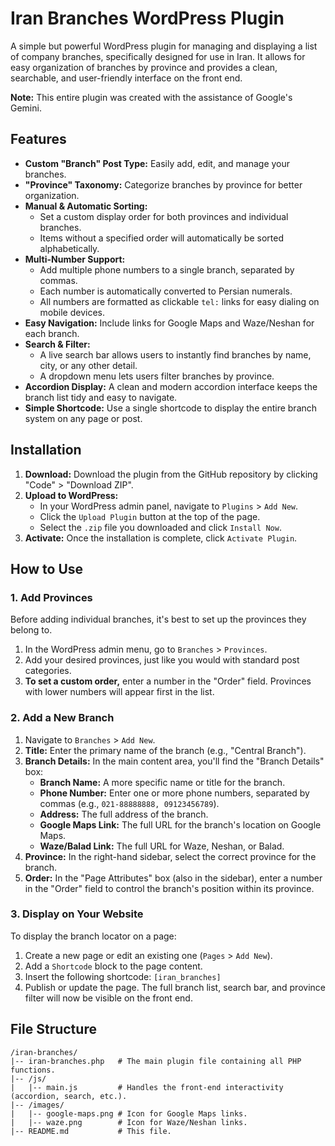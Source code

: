 # Iran Branches WordPress Plugin

A simple but powerful WordPress plugin for managing and displaying a list of company branches, specifically designed for use in Iran. It allows for easy organization of branches by province and provides a clean, searchable, and user-friendly interface on the front end.

**Note:** This entire plugin was created with the assistance of Google's Gemini.

## Features

*   **Custom "Branch" Post Type:** Easily add, edit, and manage your branches.
*   **"Province" Taxonomy:** Categorize branches by province for better organization.
*   **Manual & Automatic Sorting:**
    *   Set a custom display order for both provinces and individual branches.
    *   Items without a specified order will automatically be sorted alphabetically.
*   **Multi-Number Support:**
    *   Add multiple phone numbers to a single branch, separated by commas.
    *   Each number is automatically converted to Persian numerals.
    *   All numbers are formatted as clickable `tel:` links for easy dialing on mobile devices.
*   **Easy Navigation:** Include links for Google Maps and Waze/Neshan for each branch.
*   **Search & Filter:**
    *   A live search bar allows users to instantly find branches by name, city, or any other detail.
    *   A dropdown menu lets users filter branches by province.
*   **Accordion Display:** A clean and modern accordion interface keeps the branch list tidy and easy to navigate.
*   **Simple Shortcode:** Use a single shortcode to display the entire branch system on any page or post.

## Installation

1.  **Download:** Download the plugin from the GitHub repository by clicking "Code" > "Download ZIP".
2.  **Upload to WordPress:**
    *   In your WordPress admin panel, navigate to `Plugins` > `Add New`.
    *   Click the `Upload Plugin` button at the top of the page.
    *   Select the `.zip` file you downloaded and click `Install Now`.
3.  **Activate:** Once the installation is complete, click `Activate Plugin`.

## How to Use

### 1. Add Provinces

Before adding individual branches, it's best to set up the provinces they belong to.

1.  In the WordPress admin menu, go to `Branches` > `Provinces`.
2.  Add your desired provinces, just like you would with standard post categories.
3.  **To set a custom order,** enter a number in the "Order" field. Provinces with lower numbers will appear first in the list.

### 2. Add a New Branch

1.  Navigate to `Branches` > `Add New`.
2.  **Title:** Enter the primary name of the branch (e.g., "Central Branch").
3.  **Branch Details:** In the main content area, you'll find the "Branch Details" box:
    *   **Branch Name:** A more specific name or title for the branch.
    *   **Phone Number:** Enter one or more phone numbers, separated by commas (e.g., `021-88888888, 09123456789`).
    *   **Address:** The full address of the branch.
    *   **Google Maps Link:** The full URL for the branch's location on Google Maps.
    *   **Waze/Balad Link:** The full URL for Waze, Neshan, or Balad.
4.  **Province:** In the right-hand sidebar, select the correct province for the branch.
5.  **Order:** In the "Page Attributes" box (also in the sidebar), enter a number in the "Order" field to control the branch's position within its province.

### 3. Display on Your Website

To display the branch locator on a page:

1.  Create a new page or edit an existing one (`Pages` > `Add New`).
2.  Add a `Shortcode` block to the page content.
3.  Insert the following shortcode: `[iran_branches]`
4.  Publish or update the page. The full branch list, search bar, and province filter will now be visible on the front end.

## File Structure

```
/iran-branches/
|-- iran-branches.php   # The main plugin file containing all PHP functions.
|-- /js/
|   |-- main.js         # Handles the front-end interactivity (accordion, search, etc.).
|-- /images/
|   |-- google-maps.png # Icon for Google Maps links.
|   |-- waze.png        # Icon for Waze/Neshan links.
|-- README.md           # This file.
```